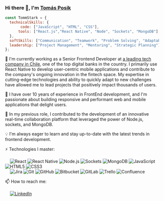 ### Hi there 👋, I'm [Tomás Posik](https://github.com/TommStark)

```javascript
const TommStark = {
  technicalSkills: {
       code: ["JavaScript", "HTML", "CSS"],
      tools: ["React.js","React Native", "Node", "Sockets", "MongoDB"],
  },
  softSkills: ["Communication", "Teamwork", "Problem Solving", "Adaptability"],
  leadership: ["Project Management", "Mentoring", "Strategic Planning"],
};
```
🔭 I'm currently working as a Senior Frontend Developer at [a leading tech company in Chile](https://www.tenpo.cl/), one of the top digital banks in the country. I primarily use React Native to develop user-centric mobile applications and contribute to the company's ongoing innovation in the fintech space. My expertise in cutting-edge technologies and ability to quickly adapt to new challenges have allowed me to lead projects that positively impact thousands of users.

🌱 I have over 10 years of experience in FrontEnd development, and I'm passionate about building responsive and performant web and mobile applications that delight users.

🏢 In my previous role, I contributed to the development of an innovative real-time collaboration platform that leveraged the power of Node.js, sockets, and MongoDB.


💡 I'm always eager to learn and stay up-to-date with the latest trends in frontend development.

⚡️ Technologies I master:<br>
<br>
&nbsp;&nbsp;&nbsp;&nbsp;![React](https://img.shields.io/badge/-React-61DAFB?logo=react&logoColor=white&style=flat-square)
![React Native](https://img.shields.io/badge/-React_Native-61DAFB?logo=react&logoColor=white&style=flat-square)
![Node.js](https://img.shields.io/badge/-Node.js-339933?logo=node.js&logoColor=white&style=flat-square)
![Sockets](https://img.shields.io/badge/-Socket.io-010101?logo=socket.io&logoColor=white&style=flat-square)
![MongoDB](https://img.shields.io/badge/-MongoDB-47A248?logo=mongodb&logoColor=white&style=flat-square)
![JavaScript](https://img.shields.io/badge/-JavaScript-F7DF1E?logo=javascript&logoColor=black&style=flat-square)
![HTML5](https://img.shields.io/badge/-HTML5-E34F26?logo=html5&logoColor=white&style=flat-square)
![CSS3](https://img.shields.io/badge/-CSS3-1572B6?logo=css3&logoColor=white&style=flat-square)<br>
&nbsp;&nbsp;&nbsp;&nbsp;![Jira](https://img.shields.io/badge/-Jira-0052CC?logo=jira&logoColor=white&style=flat-square)
![Git](https://img.shields.io/badge/-Git-F05032?logo=git&logoColor=white&style=flat-square)
![GitHub](https://img.shields.io/badge/-GitHub-181717?logo=github&logoColor=white&style=flat-square)
![Bitbucket](https://img.shields.io/badge/-Bitbucket-0052CC?logo=bitbucket&logoColor=white&style=flat-square)
![GitLab](https://img.shields.io/badge/-GitLab-FCA121?logo=gitlab&logoColor=white&style=flat-square)
![Trello](https://img.shields.io/badge/-Trello-0079BF?logo=trello&logoColor=white&style=flat-square)
![Confluence](https://img.shields.io/badge/-Confluence-172B4D?logo=confluence&logoColor=white&style=flat-square)

📫 How to reach me:<br>
<br>
&nbsp;&nbsp;&nbsp;&nbsp;[![LinkedIn](https://img.shields.io/badge/-LinkedIn-0077B5?logo=linkedin&logoColor=white&style=flat-square)](https://www.linkedin.com/in/tposik/)<br>


